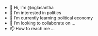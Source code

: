 - 👋 Hi, I’m @nglasantha
- 👀 I’m interested in politics
- 🌱 I’m currently learning political economy
- 💞️ I’m looking to collaborate on ...
- 📫 How to reach me ...

<!---
nglasantha/nglasantha is a ✨ special ✨ repository because its `README.md` (this file) appears on your GitHub profile.
You can click the Preview link to take a look at your changes.
--->
